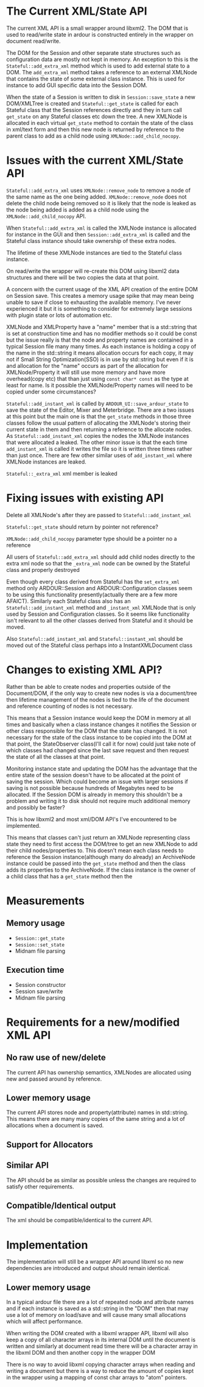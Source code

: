 # The Current XML/State API

The current XML API is a small wrapper around libxml2. The DOM that is used to
read/write state in ardour is constructed entirely in the wrapper on document
read/write.

The DOM for the Session and other separate state structures such as
configuration data are mostly not kept in memory. An exception to this is the
`Stateful::add_extra_xml` method which is used to add external state to a
DOM. The `add_extra_xml` method takes a reference to an external XMLNode that
contains the state of some external class instance. This is used for instance
to add GUI specific data into the Session DOM.

When the state of a Session is written to disk in `Session::save_state` a new
DOM/XMLTree is created and `Stateful::get_state` is called for each Stateful
class that the Session references directly and they in turn call `get_state` on
any Stateful classes etc down the tree. A new XMLNode is allocated in each
virtual `get_state` method to contain the state of the class in xml/text form
and then this new node is returned by reference to the parent class to add as a
child node using `XMLNode::add_child_nocopy`.

# Issues with the current XML/State API

`Stateful::add_extra_xml` uses `XMLNode::remove_node` to remove a node of the
same name as the one being added. `XMLNode::remove_node` does not delete the
child node being removed so it is likely that the node is leaked as the node
being added is added as a child node using the `XMLNode::add_child_nocopy` API.

When `Stateful::add_extra_xml` is called the XMLNode instance is allocated
for instance in the GUI and then `Session::add_extra_xml` is called and the
Stateful class instance should take ownership of these extra nodes.

The lifetime of these XMLNode instances are tied to the Stateful class instance.

On read/write the wrapper will re-create this DOM using libxml2 data structures
and there will be two copies the data at that point.

A concern with the current usage of the XML API creation of the entire DOM on
Session save. This creates a memory usage spike that may mean being unable to
save if close to exhausting the available memory. I've never experienced it but
it is something to consider for extremely large sessions with plugin state or
lots of automation etc.

XMLNode and XMLProperty have a "name" member that is a std::string that is set
at construction time and has no modifier methods so it could be const but the
issue really is that the node and property names are contained in a typical
Session file many many times. As each instance is holding a copy of the name in
the std::string it means allocation occurs for each copy, it may not if Small
String Optimization(SSO) is in use by std::string but even if it is and
allocation for the "name" occurs as part of the allocation for XMLNode/Property
it will still use more memory and have more overhead(copy etc) that than just
using `const char* const` as the type at least for name. Is it possible the
XMLNode/Property names will need to be copied under some circumstances?

`Stateful::add_instant_xml` is called by `ARDOUR_UI::save_ardour_state` to save
the state of the Editor, Mixer and Meterbridge. There are a two issues at this
point but the main one is that the `get_state` methods in those three classes
follow the usual pattern of allocating the XMLNode's storing their current
state in them and then returning a reference to the allocate nodes. As
`Stateful::add_instant_xml` copies the nodes the XMLNode instances that were
allocated a leaked. The other minor issue is that the each time
`add_instant_xml` is called it writes the file so it is written three times
rather than just once. There are few other similar uses of `add_instant_xml`
where XMLNode instances are leaked.

`Stateful::_extra_xml` xml member is leaked

# Fixing issues with existing API

Delete all XMLNode's after they are passed to `Stateful::add_instant_xml`

`Stateful::get_state` should return by pointer not reference?

`XMLNode::add_child_nocopy` parameter type should be a pointer no a reference

All users of `Stateful::add_extra_xml` should add child nodes directly to the
extra xml node so that the `_extra_xml` node can be owned by the Stateful class
and properly destroyed

Even though every class derived from Stateful has the `set_extra_xml`
method only ARDOUR::Session and ARDOUR::Configuration classes seem to be using
this functionality presently(actually there are a few more AFAICT). Similarly
each Stateful class also has an `Stateful::add_instant_xml` method and
`_instant_xml` XMLNode that is only used by Session and Configuration classes.
So it seems like functionality isn't relevant to all the other classes derived
from Stateful and it should be moved.

Also `Stateful::add_instant_xml` and `Stateful::instant_xml` should be moved
out of the Stateful class perhaps into a InstantXMLDocument class

# Changes to existing XML API?

Rather than be able to create nodes and properties outside of the Document/DOM,
if the only way to create new nodes is via a document/tree then lifetime
management of the nodes is tied to the life of the document and reference
counting of nodes is not necessary.

This means that a Session instance would keep the DOM in memory at all times
and basically when a class instance changes it notifies the Session or other
class responsible for the DOM that the state has changed. It is not necessary
for the state of the class instance to be copied into the DOM at that point,
the StateObserver class(I'll call it for now) could just take note of which
classes had changed since the last save request and then request the state of
all the classes at that point.

Monitoring instance state and updating the DOM has the advantage that the
entire state of the session doesn't have to be allocated at the point of saving
the session. Which could become an issue with larger sessions if saving is not
possible because hundreds of Megabytes need to be allocated. If the Session DOM
is already in memory this shouldn't be a problem and writing it to disk should
not require much additional memory and possibly be faster?

This is how libxml2 and most xml/DOM API's I've encountered to be implemented.

This means that classes can't just return an XMLNode representing class state
they need to first access the DOM/tree to get an new XMLNode to add their
child nodes/properties to. This doesn't mean each class needs to reference the
Session instance(although many do already) an ArchiveNode instance could be
passed into the `get_state` method and then the class adds its properties to
the ArchiveNode. If the class instance is the owner of a child class that has a
`get_state` method then the

# Measurements

## Memory usage

- `Session::get_state`
- `Session::set_state`
- Midnam file parsing

## Execution time

- Session constructor
- Session save/write
- Midnam file parsing

# Requirements for a new/modified XML API

## No raw use of new/delete

The current API has ownership semantics, XMLNodes are allocated using new and
passed around by reference.

## Lower memory usage

The current API stores node and property(attribute) names in std::string. This
means there are many many copies of the same string and a lot of allocations
when a document is saved.

## Support for Allocators

## Similar API

The API should be as similar as possible unless the changes are required to
satisfy other requirements. 

## Compatible/Identical output

The xml should be compatible/identical to the current API.

# Implementation

The implementation will still be a wrapper API around libxml so no new
dependencies are introduced and output should remain identical.

## Lower memory usage

In a typical ardour file there are a lot of repeated node and attribute names
and if each instance is saved as a std::string in the "DOM" then that may use a
lot of memory on load/save and will cause many small allocations which will
affect performance.

When writing the DOM created with a libxml wrapper API, libxml will also keep a
copy of all character arrays in its internal DOM until the document is written
and similarly at document read time there will be a character array in the
libxml DOM and then another copy in the wrapper DOM

There is no way to avoid libxml copying character arrays when reading and
writing a document but there is a way to reduce the amount of copies kept in
the wrapper using a mapping of const char arrays to "atom" pointers. 
